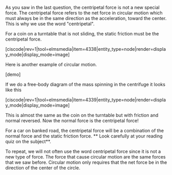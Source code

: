 As you saw in the last question, the centripetal force is not a new special force. The centripetal force refers to the net force in circular motion which must always be in the same direction as the acceleration, toward the center. This is why we use the word "centripetal".

For a coin on a turntable that is not sliding, the static friction must be the centripetal force. 

[ciscode|rev=1|tool=elmsmedia|item=4338|entity_type=node|render=display_mode|display_mode=image]

Here is another example of circular motion. 

[demo]

If we do a free-body diagram of the mass spinning in the centrifuge it looks like this

[ciscode|rev=1|tool=elmsmedia|item=4339|entity_type=node|render=display_mode|display_mode=image]

This is almost the same as the coin on the turntable but with friction and normal reversed. Now the normal force is the centripetal force!

For a car on banked road, the centripetal force will be a combination of the normal force and the static friction force. ** Look carefully at your reading quiz on the subject**. 

<lrndesign-sidenote label="Instructor Note" icon="bookmark" bg-color="#c2e5f2">
To repeat, we will not often use the word centripetal force since it is not a new type of force. The force that cause circular motion are the same forces that we saw before. Circular motion only requires that the net force be in the direction of the center of the circle. 
</lrndesign-sidenote>

